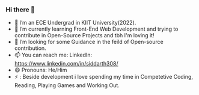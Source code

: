 ### Hi there 👋

- 🔭 I’m an ECE Undergrad in KIIT University(2022).
- 🌱 I’m currently learning Front-End Web Development and trying to contribute in Open-Source Projects and tbh I'm loving it!
- 🤔 I’m looking for some Guidance in the feild of Open-source contribution.
- 📫 You can reach me:
      LinkedIn: https://www.linkedin.com/in/siddarth308/
- 😄 Pronouns: He/Him
- ⚡ : Beside development i love spending my time in Competetive Coding, Reading, Playing Games and Working Out.

